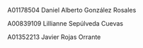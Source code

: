 A01178504 Daniel Alberto González Rosales

A00839109 Lillianne Sepúlveda Cuevas

A01352213 Javier Rojas Orrante
